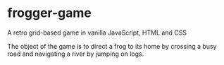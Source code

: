 # frogger-game

A retro grid-based game in vanilla JavaScript, HTML and CSS

The object of the game is to direct a frog to its home by crossing a busy road and navigating a river by jumping on logs.
